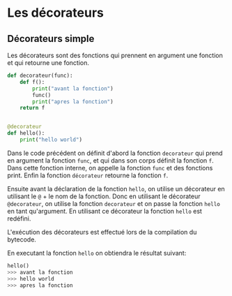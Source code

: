 # Les décorateurs

## Décorateurs simple

Les décorateurs sont des fonctions qui prennent en argument une fonction et qui retourne une fonction.

```python
def decorateur(func):
    def f():
        print("avant la fonction")
        func()
        print("apres la fonction")
    return f


@decorateur
def hello():
    print("hello world")
```

Dans le code précédent on définit d'abord la fonction `decorateur` qui prend en argument la fonction `func`, et qui dans son corps définit la fonction `f`. Dans cette fonction interne, on appelle la fonction `func` et des fonctions print. Enfin la fonction `décorateur` retourne la fonction `f`.

Ensuite avant la déclaration de la fonction `hello`, on utilise un décorateur en utilisant le `@` + le nom de la fonction. Donc en utilisant le décorateur `@decorateur`, on utilise la fonction `decorateur` et on passe la fonction `hello` en tant qu'argument. En utilisant ce décorateur la fonction `hello` est redéfini. 

L'exécution des décorateurs est effectué lors de la compilation du bytecode.

En executant la fonction `hello` on obtiendra le résultat suivant:

```python
hello()
>>> avant la fonction
>>> hello world
>>> apres la fonction
```